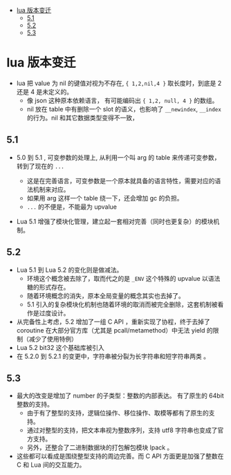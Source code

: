 [](...menustart)

- [lua 版本变迁](#eaaef1c8653afdf3b15044436e32bcc6)
    - [5.1](#43ff194f410f3e93a8680bef5ba51e50)
    - [5.2](#d3fc3e6e42d7ebd71ce2e5001c965277)
    - [5.3](#02e299f5ec237798b763a1565169ed12)

[](...menuend)


<h2 id="eaaef1c8653afdf3b15044436e32bcc6"></h2>

# lua 版本变迁

- lua 把 value 为 nil 的键值对视为不存在, `{ 1,2,nil,4 }` 取长度时，到底是 2 还是 4 是未定义的。
    - 像 json 这种原本依赖语言， 有可能编码出 `{ 1,2, null, 4 }` 的数组。
    - nil 放在 table 中有删除一个 slot 的语义，也影响了 `__newindex`, `__index` 的行为。nil 和其它数据类型变得不一致，

<h2 id="43ff194f410f3e93a8680bef5ba51e50"></h2>

## 5.1

- 5.0 到 5.1 , 可变参数的处理上,  从利用一个叫 arg 的 table 来传递可变参数，转到了现在的 `...` 
    - 这是在完善语言，可变参数是一个原本就具备的语言特性，需要对应的语法机制来对应。
    - 如果用 arg 这样一个 table 绕一下，还会增加 gc 的负担。
    - `...` 的不便是，不能最为 upvalue

- Lua 5.1 增强了模块化管理，建立起一套相对完善（同时也更复杂）的模块机制。


<h2 id="d3fc3e6e42d7ebd71ce2e5001c965277"></h2>

## 5.2

- Lua 5.1 到 Lua 5.2 的变化则是做减法。 
    - 环境这个概念被去除了，取而代之的是 `_ENV` 这个特殊的 upvalue 以语法糖的形式存在。
    - 随着环境概念的消失，原本全局变量的概念其实也去掉了。
    - 5.1 引入的复杂模块化机制也随着环境的取消而被完全删除，这套机制被看作是过度设计。
- 从完备性上考虑，5.2 增加了一组 C API ，重新实现了协程，终于去掉了 coroutine 在大部分官方库（尤其是 pcall/metamethod）中无法 yield 的限制（减少了使用特例）
- Lua 5.2   bit32 这个基础库被引入
- 在 5.2.0 到 5.2.1 的变更中，字符串被分裂为长字符串和短字符串两类 。

<h2 id="02e299f5ec237798b763a1565169ed12"></h2>

## 5.3

- 最大的改变是增加了 number 的子类型：整数的内部表达。  有了原生的 64bit 整数的支持。
    - 由于有了整型的支持，逻辑位操作、移位操作、取模等都有了原生的支持。
    - 通过对整型的支持，把文本串视为整数序列，支持 utf8 字符串也变成了官方支持。
    - 另外，还整合了二进制数据块的打包解包模块 lpack 。
- 这些都可以看成是围绕整型支持的周边完善。而 C API 方面更是加强了整数在 C 和 Lua 间的交互能力。








